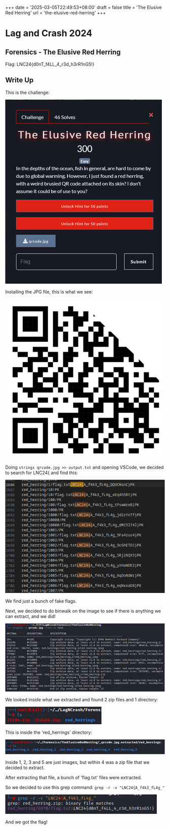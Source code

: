 +++
date = '2025-03-05T22:49:53+08:00'
draft = false
title = 'The Elusive Red Herring'
url = 'the-elusive-red-herring'
+++

# Lag and Crash 2024

## Forensics - The Elusive Red Herring
Flag: LNC24{d0nT_f4LL_4_r3d_h3rR1nG5!}

## Write Up
This is the challenge:

![](./Images/image1.png)

Installing the JPG file, this is what we see:

![](./Images/image2.png)

Doing `strings qrcode.jpg >> output.txt` and opening VSCode, we decided to search for LNC24{ and find this:

![](./Images/image3.png)

We find just a bunch of fake flags.

Next, we decided to do binwalk on the image to see if there is anything we can extract, and we did!

![](./Images/image4.png)

We looked inside what we extracted and found 2 zip files and 1 directory:

![](./Images/image5.png)

This is inside the 'red_herrings' directory:

![](./Images/image6.png)

Inside 1, 2, 3 and 5 are just images, but within 4 was a zip file that we decided to extract.

After extracting that file, a bunch of 'flag.txt' files were extracted.

So we decided to use this grep command: `grep -r -v "LNC24{A_f4k3_fL4g_"`

![](./Images/image7.png)

And we got the flag!